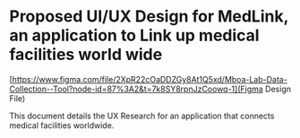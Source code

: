 # Proposed UI/UX Design for MedLink, an application to Link up medical facilities world wide

[https://www.figma.com/file/2XpR22cOaDDZGy8At1Q5xd/Mboa-Lab-Data-Collection--Tool?node-id=87%3A2&t=7k8SY8rpnJzCoowq-1](Figma Design File)

This document details the UX Research for an application that connects medical facilities worldwide. 